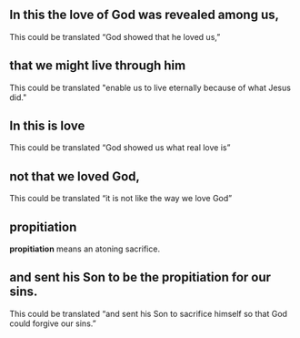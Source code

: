 ## In this the love of God was revealed among us,  ##

This could be translated “God showed that he loved us,”

## that we might live through him ##

This could be translated "enable us to live eternally because of what Jesus did."

## In this is love  ##

This could be translated “God showed us what real love is”

## not that we loved God, ##

This could be translated “it is not like the way we love God”

## propitiation ##

<b>propitiation</b> means an atoning sacrifice.

## and sent his Son to be the propitiation for our sins. ##

This could be translated “and sent his Son to sacrifice himself so that God could forgive our sins.”